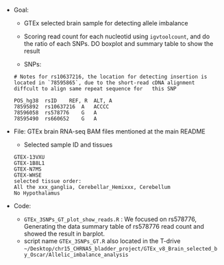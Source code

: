 - Goal:

  - GTEx selected brain sample for detecting allele imbalance

  - Scoring read count for each nucleotid using `igvtoolcount`, and do the ratio of each SNPs. DO boxplot and summary table to show the result

  - SNPs:

  ```
  # Notes for rs10637216, the location for detecting insertion is located in `78595865`, due to the short-read cDNA alignment diffcult to align same repeat sequence for   this SNP 

  POS_hg38	rsID	REF, R	ALT, A
  78595892	rs10637216	A	ACCCC
  78596058	rs578776	G	A
  78595490	rs660652	G	A

  ```


- File: GTEx brain RNA-seq BAM files mentioned at the main README

  - Selected sample ID and tissues

  ```
  GTEX-13VXU
  GTEX-1B8L1
  GTEX-N7MS
  GTEX-WHSE
  selected tissue order:
  All the xxx_ganglia, Cerebellar_Hemixxx, Cerebellum
  No Hypothalamus
  ```

- Code:

  - `GTEx_3SNPs_GT_plot_show_reads.R` : We focused on rs578776, Generating the data summary table of rs578776 read count and showed the result in barplot.
  - script name `GTEx_3SNPs_GT.R` also located in the T-drive `~/Desktop/chr15_CHRNA5_bladder_project/GTEx_v8_Brain_selected_by_Oscar/Allelic_imbalance_analysis`



  
